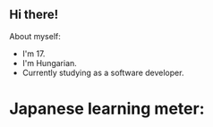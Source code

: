 ## Hi there!

About myself:
- I'm 17.
- I'm Hungarian.
- Currently studying as a software developer.

# Japanese learning meter:

